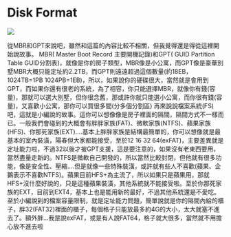 # Disk Format

![](https://i.imgur.com/sX5GjwA.png)

從MBR和GPT來說吧，雖然和這篇的內容比較不相關，但我覺得還是得從這裡開始說故事。
MBR( Master Boot Record 主要開機記錄)和GPT( GUID Partition Table GUID分割表)，就像是你的房子類型，MBR像是小公寓，而GPT像是豪華別墅MBR大概只能定址約2.2TB，而GPT則遠遠超過這個數量(約18EB，1024TB=1PB 1024PB=1EB)，所以，如果說你的硬碟很大，當然就是會用到GPT，而如果你還有很老的系統，為了相容，你只能選擇MBR，就像你有錢(容量)，那就可以選大別墅，但你很念舊，那或許你就只能選小公寓，而你很有錢(容量)，又喜歡小公寓，那你可以買很多間(分多個分割區)
再來說說檔案系統(FS)吧，這就是小編說的故事。這你可以想像像是房子裡面的隔間，隔間方式不一樣而已。一般我們會碰到的大概會有胖胖家族(FAT)、微軟家族(NTFS)、蘋果家族(HFS)、你那死家族(EXT)....基本上胖胖家族是結構最簡單的，你可以想像就是最基本的室內裝潢，陽春但大家都能接受，至於12 16 32 64(exFAT)，主要差異就是定址能力啦，不過32以後才被GPT支援，這是要注意的，如果沒有老東西要用，當然盡量走新的。NTFS是微軟自己開發的，所以當然比較封閉，但他就有很多功能，像是安全性、壓縮....但是就像一些特殊裝潢，或許就有些人不喜歡(蘋果、企鵝表示不喜歡NTFS)。蘋果目前HFS+為主流了，所以如果只是蘋果用，那就HFS+沒什麼好說的，只是這種蘋果裝潢，其他系統就不能接受啦。至於你那死家族的EXT，目前到EXT4，基本上也是能用新的最好，不過其他系統還是不愛吃。至於小編說到的檔案容量限制，就是定址能力問題，簡單說就是你的隔間內給的櫃子，胖32(FAT32)裡面的櫃子，每個格子只能放最多約4G的大小，太大就塞不進去了。額外胖...我是說exFAT，或是有人說FAT64，格子就大很多，當然就不用擔心放不進去啦
